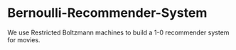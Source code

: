 # Bernoulli-Recommender-System
We use Restricted Boltzmann machines to build a 1-0 recommender system for movies.
